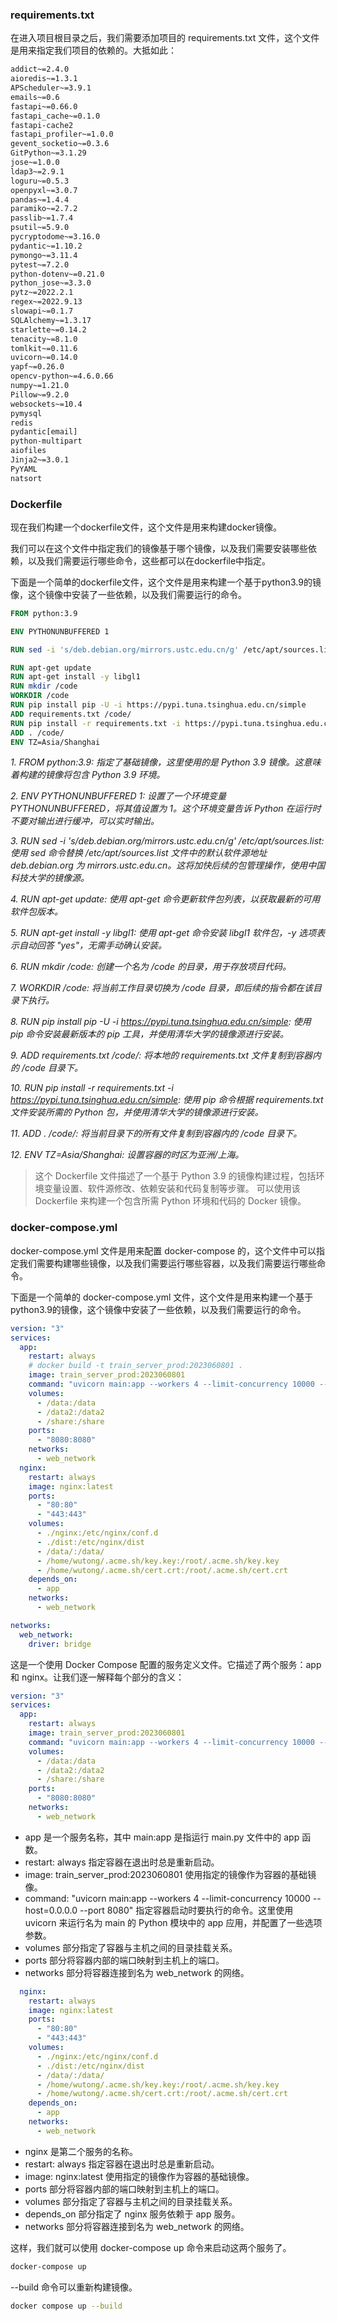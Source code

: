 ### requirements.txt

在进入项目根目录之后，我们需要添加项目的 requirements.txt 文件，这个文件是用来指定我们项目的依赖的。大抵如此：

```txt
addict~=2.4.0
aioredis~=1.3.1
APScheduler~=3.9.1
emails~=0.6
fastapi~=0.66.0
fastapi_cache~=0.1.0
fastapi-cache2
fastapi_profiler~=1.0.0
gevent_socketio~=0.3.6
GitPython~=3.1.29
jose~=1.0.0
ldap3~=2.9.1
loguru~=0.5.3
openpyxl~=3.0.7
pandas~=1.4.4
paramiko~=2.7.2
passlib~=1.7.4
psutil~=5.9.0
pycryptodome~=3.16.0
pydantic~=1.10.2
pymongo~=3.11.4
pytest~=7.2.0
python-dotenv~=0.21.0
python_jose~=3.3.0
pytz~=2022.2.1
regex~=2022.9.13
slowapi~=0.1.7
SQLAlchemy~=1.3.17
starlette~=0.14.2
tenacity~=8.1.0
tomlkit~=0.11.6
uvicorn~=0.14.0
yapf~=0.26.0
opencv-python~=4.6.0.66
numpy~=1.21.0
Pillow~=9.2.0
websockets~=10.4
pymysql
redis
pydantic[email]
python-multipart
aiofiles
Jinja2~=3.0.1
PyYAML
natsort
```

### Dockerfile

现在我们构建一个dockerfile文件，这个文件是用来构建docker镜像。

我们可以在这个文件中指定我们的镜像基于哪个镜像，以及我们需要安装哪些依赖，以及我们需要运行哪些命令，这些都可以在dockerfile中指定。

下面是一个简单的dockerfile文件，这个文件是用来构建一个基于python3.9的镜像，这个镜像中安装了一些依赖，以及我们需要运行的命令。

```dockerfile
FROM python:3.9

ENV PYTHONUNBUFFERED 1

RUN sed -i 's/deb.debian.org/mirrors.ustc.edu.cn/g' /etc/apt/sources.list

RUN apt-get update
RUN apt-get install -y libgl1
RUN mkdir /code
WORKDIR /code
RUN pip install pip -U -i https://pypi.tuna.tsinghua.edu.cn/simple
ADD requirements.txt /code/
RUN pip install -r requirements.txt -i https://pypi.tuna.tsinghua.edu.cn/simple
ADD . /code/
ENV TZ=Asia/Shanghai
```

_1. FROM python:3.9: 指定了基础镜像，这里使用的是 Python 3.9 镜像。这意味着构建的镜像将包含 Python 3.9 环境。_

_2. ENV PYTHONUNBUFFERED 1: 设置了一个环境变量 PYTHONUNBUFFERED，将其值设置为 1。这个环境变量告诉 Python 在运行时不要对输出进行缓冲，可以实时输出。_

_3. RUN sed -i 's/deb.debian.org/mirrors.ustc.edu.cn/g' /etc/apt/sources.list: 使用 sed 命令替换 /etc/apt/sources.list 文件中的默认软件源地址 deb.debian.org 为 mirrors.ustc.edu.cn。这将加快后续的包管理操作，使用中国科技大学的镜像源。_

_4. RUN apt-get update: 使用 apt-get 命令更新软件包列表，以获取最新的可用软件包版本。_

_5. RUN apt-get install -y libgl1: 使用 apt-get 命令安装 libgl1 软件包，-y 选项表示自动回答 "yes"，无需手动确认安装。_

_6. RUN mkdir /code: 创建一个名为 /code 的目录，用于存放项目代码。_

_7. WORKDIR /code: 将当前工作目录切换为 /code 目录，即后续的指令都在该目录下执行。_

_8. RUN pip install pip -U -i https://pypi.tuna.tsinghua.edu.cn/simple: 使用 pip 命令安装最新版本的 pip 工具，并使用清华大学的镜像源进行安装。_

_9. ADD requirements.txt /code/: 将本地的 requirements.txt 文件复制到容器内的 /code 目录下。_

_10. RUN pip install -r requirements.txt -i https://pypi.tuna.tsinghua.edu.cn/simple: 使用 pip 命令根据 requirements.txt 文件安装所需的 Python 包，并使用清华大学的镜像源进行安装。_

_11. ADD . /code/: 将当前目录下的所有文件复制到容器内的 /code 目录下。_

_12. ENV TZ=Asia/Shanghai: 设置容器的时区为亚洲/上海。_

> 这个 Dockerfile 文件描述了一个基于 Python 3.9 的镜像构建过程，包括环境变量设置、软件源修改、依赖安装和代码复制等步骤。
> 可以使用该 Dockerfile 来构建一个包含所需 Python 环境和代码的 Docker 镜像。


### docker-compose.yml

docker-compose.yml 文件是用来配置 docker-compose 的，这个文件中可以指定我们需要构建哪些镜像，以及我们需要运行哪些容器，以及我们需要运行哪些命令。

下面是一个简单的 docker-compose.yml 文件，这个文件是用来构建一个基于python3.9的镜像，这个镜像中安装了一些依赖，以及我们需要运行的命令。

```yml
version: "3"
services:
  app:
    restart: always
    # docker build -t train_server_prod:2023060801 .
    image: train_server_prod:2023060801
    command: "uvicorn main:app --workers 4 --limit-concurrency 10000 --host=0.0.0.0 --port 8080"
    volumes:
      - /data:/data
      - /data2:/data2
      - /share:/share
    ports:
      - "8080:8080"
    networks:
      - web_network
  nginx:
    restart: always
    image: nginx:latest
    ports:
      - "80:80"
      - "443:443"
    volumes:
      - ./nginx:/etc/nginx/conf.d
      - ./dist:/etc/nginx/dist
      - /data/:/data/
      - /home/wutong/.acme.sh/key.key:/root/.acme.sh/key.key
      - /home/wutong/.acme.sh/cert.crt:/root/.acme.sh/cert.crt
    depends_on:
      - app
    networks:
      - web_network

networks:
  web_network:
    driver: bridge
```

这是一个使用 Docker Compose 配置的服务定义文件。它描述了两个服务：app 和 nginx。让我们逐一解释每个部分的含义：

```yml
version: "3"
services:
  app:
    restart: always
    image: train_server_prod:2023060801
    command: "uvicorn main:app --workers 4 --limit-concurrency 10000 --host=0.0.0.0 --port 8080"
    volumes:
      - /data:/data
      - /data2:/data2
      - /share:/share
    ports:
      - "8080:8080"
    networks:
      - web_network
```

- app 是一个服务名称，其中 main:app 是指运行 main.py 文件中的 app 函数。
- restart: always 指定容器在退出时总是重新启动。
- image: train_server_prod:2023060801 使用指定的镜像作为容器的基础镜像。
- command: "uvicorn main:app --workers 4 --limit-concurrency 10000 --host=0.0.0.0 --port 8080" 指定容器启动时要执行的命令。这里使用 uvicorn 来运行名为 main 的 Python 模块中的 app 应用，并配置了一些选项参数。
- volumes 部分指定了容器与主机之间的目录挂载关系。
- ports 部分将容器内部的端口映射到主机上的端口。
- networks 部分将容器连接到名为 web_network 的网络。

```yml
  nginx:
    restart: always
    image: nginx:latest
    ports:
      - "80:80"
      - "443:443"
    volumes:
      - ./nginx:/etc/nginx/conf.d
      - ./dist:/etc/nginx/dist
      - /data/:/data/
      - /home/wutong/.acme.sh/key.key:/root/.acme.sh/key.key
      - /home/wutong/.acme.sh/cert.crt:/root/.acme.sh/cert.crt
    depends_on:
      - app
    networks:
      - web_network
```

- nginx 是第二个服务的名称。
- restart: always 指定容器在退出时总是重新启动。
- image: nginx:latest 使用指定的镜像作为容器的基础镜像。
- ports 部分将容器内部的端口映射到主机上的端口。
- volumes 部分指定了容器与主机之间的目录挂载关系。
- depends_on 部分指定了 nginx 服务依赖于 app 服务。
- networks 部分将容器连接到名为 web_network 的网络。

这样，我们就可以使用 docker-compose up 命令来启动这两个服务了。
```bash
docker-compose up
```

--build 命令可以重新构建镜像。
```bash
docker compose up --build
```






